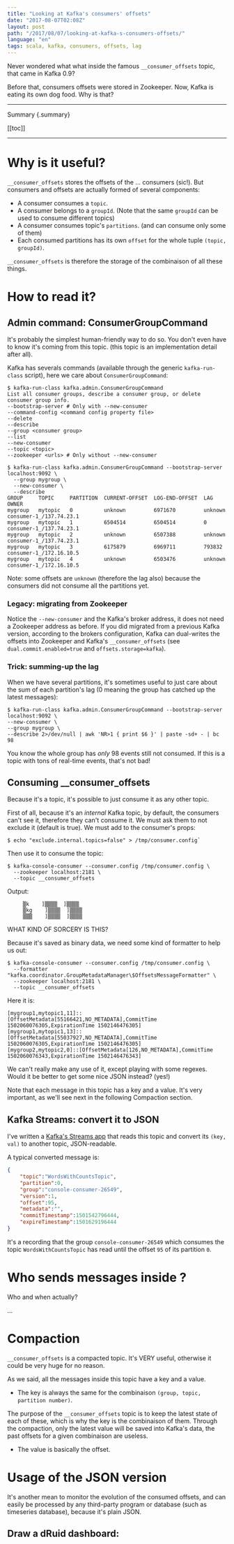 ```yaml
---
title: "Looking at Kafka's consumers' offsets"
date: "2017-08-07T02:08Z"
layout: post
path: "/2017/08/07/looking-at-kafka-s-consumers-offsets/"
language: "en"
tags: scala, kafka, consumers, offsets, lag
---
```


Never wondered what what inside the famous `__consumer_offsets` topic, that came in Kafka 0.9?

Before that, consumers offsets were stored in Zookeeper. Now, Kafka is eating its own dog food. Why is that?

---
Summary {.summary}

[[toc]]

---


# Why is it useful?

`__consumer_offsets` stores the offsets of the ... consumers (sic!).
But consumers and offsets are actually formed of several components:

- A consumer consumes a `topic`.
- A consumer belongs to a `groupId`. (Note that the same `groupId` can be used to consume different topics)
- A consumer consumes topic's `partitions`. (and can consume only some of them)
- Each consumed partitions has its own `offset` for the whole tuple `(topic, groupId)`.

`__consumer_offsets` is therefore the storage of the combinaison of all these things.

# How to read it?

## Admin command: ConsumerGroupCommand

It's probably the simplest human-friendly way to do so. You don't even have to know it's coming from this topic. (this topic is an implementation detail after all). 

Kafka has severals commands (available through the generic `kafka-run-class` script), here we care about `ConsumerGroupCommand`:

```shell
$ kafka-run-class kafka.admin.ConsumerGroupCommand
List all consumer groups, describe a consumer group, or delete consumer group info.
--bootstrap-server # Only with --new-consumer
--command-config <command config property file>
--delete
--describe
--group <consumer group>
--list
--new-consumer
--topic <topic>
--zookeeper <urls> # Only without --new-consumer
```

```
$ kafka-run-class kafka.admin.ConsumerGroupCommand --bootstrap-server localhost:9092 \
  --group mygroup \
  --new-consumer \
  --describe
GROUP     TOPIC     PARTITION  CURRENT-OFFSET  LOG-END-OFFSET  LAG      OWNER
mygroup   mytopic   0          unknown         6971670         unknown  consumer-1_/137.74.23.1
mygroup   mytopic   1          6504514         6504514         0        consumer-1_/137.74.23.1
mygroup   mytopic   2          unknown         6507388         unknown  consumer-1_/137.74.23.1
mygroup   mytopic   3          6175879         6969711         793832   consumer-1_/172.16.10.5
mygroup   mytopic   4          unknown         6503476         unknown  consumer-1_/172.16.10.5
```
Note: some offsets are `unknown` (therefore the lag also) because the consumers did not consume all the partitions yet.

### Legacy: migrating from Zookeeper

Notice the `--new-consumer` and the Kafka's broker address, it does not need a Zookeeper address as before.
If you did migrated from a previous Kafka version, according to the brokers configuration, Kafka can dual-writes the offsets into Zookeeper and Kafka's `__consumer_offsets` (see `dual.commit.enabled=true` and `offsets.storage=kafka`).

### Trick: summing-up the lag

When we have several partitions, it's sometimes useful to just care about the sum of each partition's lag (0 meaning the group has catched up the latest messages):

```
$ kafka-run-class kafka.admin.ConsumerGroupCommand --bootstrap-server localhost:9092 \
--new-consumer \
--group mygroup \
--describe 2>/dev/null | awk 'NR>1 { print $6 }' | paste -sd+ - | bc
98
```
You know the whole group has _only_ 98 events still not consumed. If this is a topic with tons of real-time events, that's not bad!

## Consuming __consumer_offsets

Because it's a topic, it's possible to just consume it as any other topic.

First of all, because it's an _internal_ Kafka topic, by default, the consumers can't see it, therefore they can't consume it.
We must ask them to not exclude it (default is true). We must add to the consumer's props:
```
$ echo "exclude.internal.topics=false" > /tmp/consumer.config`
```
Then use it to consume the topic:
```
$ kafka-console-consumer --consumer.config /tmp/consumer.config \
  --zookeeper localhost:2181 \
  --topic __consumer_offsets
```

Output:
```
     ▒k    ]▒▒▒▒  ]▒▒▒▒
     ▒kg    ]▒▒▒▒  ]▒▒▒▒
     ▒▒▒    ]▒▒▒▒  ]▒▒▒▒
```
WHAT KIND OF SORCERY IS THIS?

Because it's saved as binary data, we need some kind of formatter to help us out:

```
$ kafka-console-consumer --consumer.config /tmp/consumer.config \
  --formatter "kafka.coordinator.GroupMetadataManager\$OffsetsMessageFormatter" \
  --zookeeper localhost:2181 \
  --topic __consumer_offsets
```

Here it is:
```
[mygroup1,mytopic1,11]::[OffsetMetadata[55166421,NO_METADATA],CommitTime 1502060076305,ExpirationTime 1502146476305]
[mygroup1,mytopic1,13]::[OffsetMetadata[55037927,NO_METADATA],CommitTime 1502060076305,ExpirationTime 1502146476305]
[mygroup2,mytopic2,0]::[OffsetMetadata[126,NO_METADATA],CommitTime 1502060076343,ExpirationTime 1502146476343]
```

We can't really make any use of it, except playing with some regexes. Would it be better to get some nice JSON instead? (yes!)

Note that each message in this topic has a key and a value. It's very important, as we'll see next in the following Compaction section.

## Kafka Streams: convert it to JSON

I've written a [Kafka's Streams app](https://github.com/chtefi/kafka-streams-consumer-offsets-to-json) that reads this topic and convert its `(key, val)` to another topic, JSON-readable.


A typical converted message is:

```json
{
    "topic":"WordsWithCountsTopic",
    "partition":0,
    "group":"console-consumer-26549",
    "version":1,
    "offset":95,
    "metadata":"",
    "commitTimestamp":1501542796444,
    "expireTimestamp":1501629196444
}
```

It's a recording that the group `console-consumer-26549` which consumes the topic `WordsWithCountsTopic` has read until the offset `95` of its partition `0`.


# Who sends messages inside ?

Who and when actually?


...


# Compaction

`__consumer_offsets` is a compacted topic. It's VERY useful, otherwise it could be very huge for no reason.

As we said, all the messages inside this topic have a key and a value.

- The key is always the same for the combinaison `(group, topic, partition number)`.

The purpose of the `__consumer_offsets` topic is to keep the latest state of each of these, which is why the key is the combinaison of them. Through the compaction, only the latest value will be saved into Kafka's data, the past offsets for a given combinaison are useless.

- The value is basically the offset.



# Usage of the JSON version

It's another mean to monitor the evolution of the consumed offsets, and can easily be processed by any third-party program or database (such as timeseries database), because it's plain JSON.


Draw a dRuid dashboard:
----